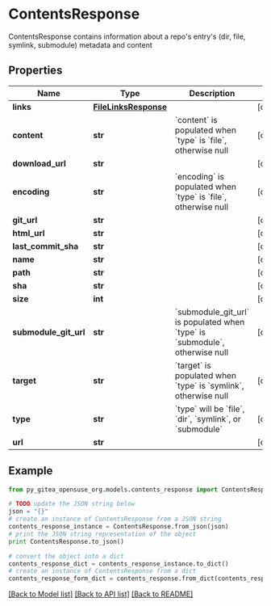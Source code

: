 # ContentsResponse

ContentsResponse contains information about a repo's entry's (dir, file, symlink, submodule) metadata and content

## Properties

Name | Type | Description | Notes
------------ | ------------- | ------------- | -------------
**links** | [**FileLinksResponse**](FileLinksResponse.md) |  | [optional] 
**content** | **str** | &#x60;content&#x60; is populated when &#x60;type&#x60; is &#x60;file&#x60;, otherwise null | [optional] 
**download_url** | **str** |  | [optional] 
**encoding** | **str** | &#x60;encoding&#x60; is populated when &#x60;type&#x60; is &#x60;file&#x60;, otherwise null | [optional] 
**git_url** | **str** |  | [optional] 
**html_url** | **str** |  | [optional] 
**last_commit_sha** | **str** |  | [optional] 
**name** | **str** |  | [optional] 
**path** | **str** |  | [optional] 
**sha** | **str** |  | [optional] 
**size** | **int** |  | [optional] 
**submodule_git_url** | **str** | &#x60;submodule_git_url&#x60; is populated when &#x60;type&#x60; is &#x60;submodule&#x60;, otherwise null | [optional] 
**target** | **str** | &#x60;target&#x60; is populated when &#x60;type&#x60; is &#x60;symlink&#x60;, otherwise null | [optional] 
**type** | **str** | &#x60;type&#x60; will be &#x60;file&#x60;, &#x60;dir&#x60;, &#x60;symlink&#x60;, or &#x60;submodule&#x60; | [optional] 
**url** | **str** |  | [optional] 

## Example

```python
from py_gitea_opensuse_org.models.contents_response import ContentsResponse

# TODO update the JSON string below
json = "{}"
# create an instance of ContentsResponse from a JSON string
contents_response_instance = ContentsResponse.from_json(json)
# print the JSON string representation of the object
print ContentsResponse.to_json()

# convert the object into a dict
contents_response_dict = contents_response_instance.to_dict()
# create an instance of ContentsResponse from a dict
contents_response_form_dict = contents_response.from_dict(contents_response_dict)
```
[[Back to Model list]](../README.md#documentation-for-models) [[Back to API list]](../README.md#documentation-for-api-endpoints) [[Back to README]](../README.md)


